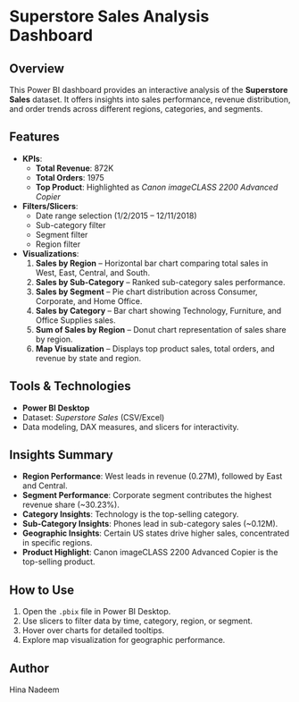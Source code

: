 # Superstore Sales Analysis Dashboard

## Overview
This Power BI dashboard provides an interactive analysis of the **Superstore Sales** dataset. It offers insights into sales performance, revenue distribution, and order trends across different regions, categories, and segments.

## Features
- **KPIs**: 
  - **Total Revenue**: 872K
  - **Total Orders**: 1975
  - **Top Product**: Highlighted as *Canon imageCLASS 2200 Advanced Copier*
- **Filters/Slicers**:
  - Date range selection (1/2/2015 – 12/11/2018)
  - Sub-category filter
  - Segment filter
  - Region filter
- **Visualizations**:
  1. **Sales by Region** – Horizontal bar chart comparing total sales in West, East, Central, and South.
  2. **Sales by Sub-Category** – Ranked sub-category sales performance.
  3. **Sales by Segment** – Pie chart distribution across Consumer, Corporate, and Home Office.
  4. **Sales by Category** – Bar chart showing Technology, Furniture, and Office Supplies sales.
  5. **Sum of Sales by Region** – Donut chart representation of sales share by region.
  6. **Map Visualization** – Displays top product sales, total orders, and revenue by state and region.

## Tools & Technologies
- **Power BI Desktop**
- Dataset: *Superstore Sales* (CSV/Excel)
- Data modeling, DAX measures, and slicers for interactivity.

## Insights Summary
- **Region Performance**: West leads in revenue (0.27M), followed by East and Central.
- **Segment Performance**: Corporate segment contributes the highest revenue share (~30.23%).
- **Category Insights**: Technology is the top-selling category.
- **Sub-Category Insights**: Phones lead in sub-category sales (~0.12M).
- **Geographic Insights**: Certain US states drive higher sales, concentrated in specific regions.
- **Product Highlight**: Canon imageCLASS 2200 Advanced Copier is the top-selling product.

## How to Use
1. Open the `.pbix` file in Power BI Desktop.
2. Use slicers to filter data by time, category, region, or segment.
3. Hover over charts for detailed tooltips.
4. Explore map visualization for geographic performance.

## Author
Hina Nadeem  
